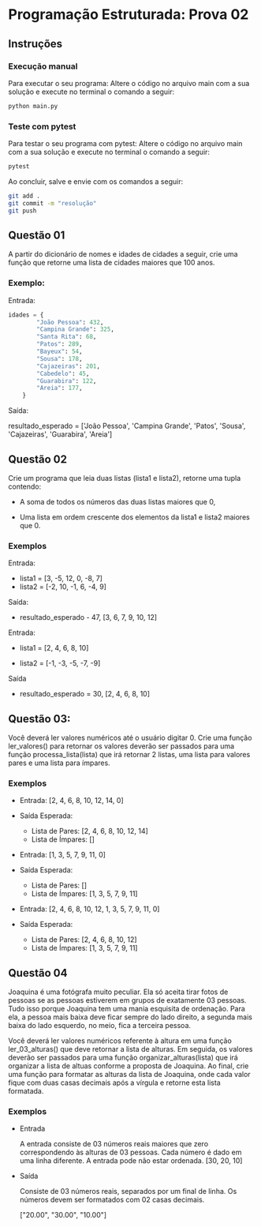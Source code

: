 # Programação Estruturada: Prova 02

## Instruções

### Execução manual

Para executar o seu programa: Altere o código no arquivo main com a sua solução e execute no terminal o comando a seguir:

```sh
python main.py
```

### Teste com pytest

Para testar o seu programa com pytest: Altere o código no arquivo main com a sua solução e execute no terminal o comando a seguir:

```sh
pytest
```

Ao concluir, salve e envie com os comandos a seguir:
```sh
git add .
git commit -m "resolução"
git push
```

## Questão 01

A partir do dicionário de nomes e idades de cidades a seguir, crie uma função que retorne uma lista de cidades maiores que 100 anos.

### Exemplo:

Entrada:

```py
idades = {
        "João Pessoa": 432,
        "Campina Grande": 325,
        "Santa Rita": 68,
        "Patos": 289,
        "Bayeux": 54,
        "Sousa": 178,
        "Cajazeiras": 201,
        "Cabedelo": 45,
        "Guarabira": 122,
        "Areia": 177,
    }
```

Saída:

resultado_esperado = ['João Pessoa', 'Campina Grande', 'Patos', 'Sousa', 'Cajazeiras', 'Guarabira', 'Areia']


## Questão 02

Crie um programa que leia duas listas (lista1 e lista2), retorne uma tupla contendo: 

- A soma de todos os números das duas listas maiores que 0,

- Uma lista  em ordem crescente dos elementos da lista1 e lista2 maiores que 0.

### Exemplos

Entrada:

- lista1 = [3, -5, 12, 0, -8, 7]
- lista2 = [-2, 10, -1, 6, -4, 9]

Saída:

- resultado_esperado - 47, [3, 6, 7, 9, 10, 12]

Entrada:

- lista1 = [2, 4, 6, 8, 10]

- lista2 = [-1, -3, -5, -7, -9]

Saída

- resultado_esperado = 30, [2, 4, 6, 8, 10]

## Questão 03:

Você deverá ler valores numéricos até o usuário digitar 0. Crie uma função ler_valores() para retornar os valores deverão ser passados para uma função processa_lista(lista) que irá retornar 2 listas, uma lista para valores pares e uma lista para ímpares.

### Exemplos

- Entrada: [2, 4, 6, 8, 10, 12, 14, 0]

- Saída Esperada:

  - Lista de Pares: [2, 4, 6, 8, 10, 12, 14]
  - Lista de Ímpares: []

- Entrada: [1, 3, 5, 7, 9, 11, 0]
- Saída Esperada:

  - Lista de Pares: []
  - Lista de Ímpares: [1, 3, 5, 7, 9, 11]

- Entrada: [2, 4, 6, 8, 10, 12, 1, 3, 5, 7, 9, 11, 0]
- Saída Esperada:
  - Lista de Pares: [2, 4, 6, 8, 10, 12]
  - Lista de Ímpares: [1, 3, 5, 7, 9, 11]

## Questão 04

Joaquina é uma fotógrafa muito peculiar. Ela só aceita tirar fotos de pessoas se as pessoas estiverem em grupos de exatamente 03 pessoas. Tudo isso porque Joaquina tem uma mania esquisita de ordenação. Para ela, a pessoa mais baixa deve ficar sempre do lado direito, a segunda mais baixa do lado esquerdo, no meio, fica a terceira pessoa.

Você deverá ler valores numéricos referente à altura em uma função ler_03_alturas() que deve retornar a lista de alturas. Em seguida, os valores deverão ser passados para uma função organizar_alturas(lista) que irá organizar a lista de altuas conforme a proposta de Joaquina. Ao final, crie uma função para formatar as alturas da lista de Joaquina, onde cada valor fique com duas casas decimais após a vírgula e retorne esta lista formatada.

### Exemplos

- Entrada

  A entrada consiste de 03 números reais maiores que zero correspondendo às alturas de 03 pessoas. Cada número é dado em uma linha diferente. A entrada pode não estar ordenada.
  [30, 20, 10]

- Saída

  Consiste de 03 números reais, separados por um final de linha. Os números devem ser formatados com 02 casas decimais.

  ["20.00", "30.00", "10.00"]
